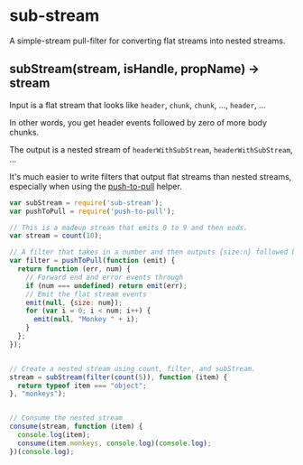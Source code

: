 sub-stream
==========

A simple-stream pull-filter for converting flat streams into nested streams.

## subStream(stream, isHandle, propName) -> stream

Input is a flat stream that looks like `header`, `chunk`, `chunk`, ..., `header`, ...

In other words, you get header events followed by zero of more body chunks.

The output is a nested stream of `headerWithSubStream`, `headerWithSubStream`, ...

It's much easier to write filters that output flat streams than nested streams, especially when using the [push-to-pull][] helper.

```js
var subStream = require('sub-stream');
var pushToPull = require('push-to-pull');

// This is a madeup stream that emits 0 to 9 and then ends.
var stream = count(10);

// A filter that takes in a number and then outputs {size:n} followed by n monkeys.
var filter = pushToPull(function (emit) {
  return function (err, num) {
    // Forward end and error events through
    if (num === undefined) return emit(err);
    // Emit the flat stream events
    emit(null, {size: num});
    for (var i = 0; i < num; i++) {
      emit(null, "Monkey " + i);
    }
  };
});


// Create a nested stream using count, filter, and subStream.
stream = subStream(filter(count(5)), function (item) {
  return typeof item === "object";
}, "monkeys");


// Consume the nested stream
consume(stream, function (item) {
  console.log(item);
  consume(item.monkeys, console.log)(console.log);
})(console.log);
```


[push-to-pull]: https://github.com/creationix/push-to-pull